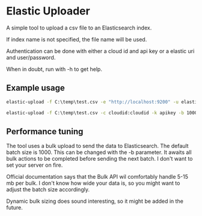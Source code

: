 # Elastic Uploader

A simple tool to upload a csv file to an Elasticsearch index.

If index name is not specified, the file name will be used.

Authentication can be done with either a cloud id and api key or a elastic uri and user/password.

When in doubt, run with -h to get help.

## Example usage

```bat
elastic-upload -f C:\temp\test.csv -e "http://localhost:9200" -u elastic -p changeme -b 1000

elastic-upload -f C:\temp\test.csv -c cloudid:cloudid -k apikey -b 1000
```

## Performance tuning

The tool uses a bulk upload to send the data to Elasticsearch. The default batch size is 1000. This can be changed with the -b parameter. It awaits all bulk actions to be completed before sending the next batch. I don't want to set your server on fire.

Official documentation says that the Bulk API wil comfortably handle 5-15 mb per bulk. I don't know how wide your data is, so you might want to adjust the batch size accordingly.

Dynamic bulk sizing does sound interesting, so it might be added in the future.

